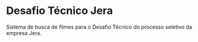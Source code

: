 # Desafio Técnico Jera

Sistema de busca de filmes para o Desafio Técnico do processo seletivo da empresa Jera.
